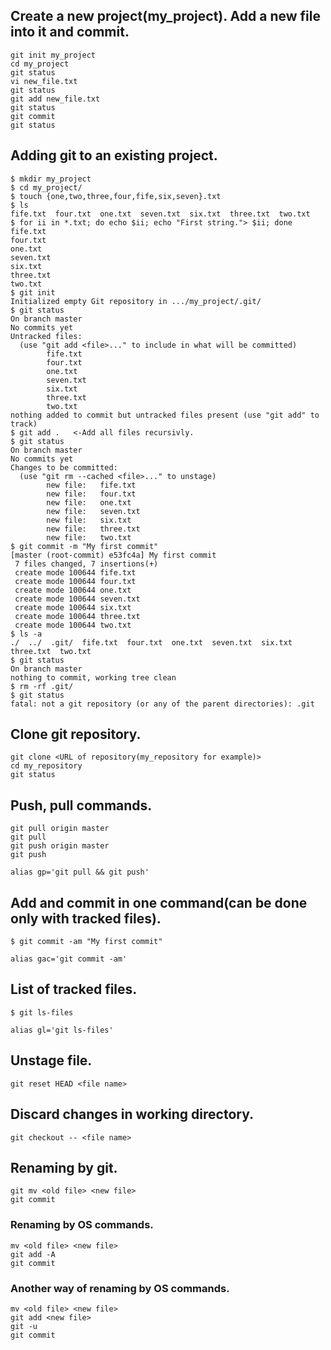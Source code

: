 ## Create a new project(my_project). Add a new file into it and commit.
```
git init my_project
cd my_project
git status
vi new_file.txt
git status
git add new_file.txt
git status
git commit
git status
```
## Adding git to an existing project.
```
$ mkdir my_project
$ cd my_project/
$ touch {one,two,three,four,fife,six,seven}.txt
$ ls
fife.txt  four.txt  one.txt  seven.txt  six.txt  three.txt  two.txt
$ for ii in *.txt; do echo $ii; echo "First string."> $ii; done
fife.txt
four.txt
one.txt
seven.txt
six.txt
three.txt
two.txt
$ git init
Initialized empty Git repository in .../my_project/.git/
$ git status
On branch master
No commits yet
Untracked files:
  (use "git add <file>..." to include in what will be committed)
        fife.txt
        four.txt
        one.txt
        seven.txt
        six.txt
        three.txt
        two.txt
nothing added to commit but untracked files present (use "git add" to track)
$ git add .   <-Add all files recursivly.
$ git status
On branch master
No commits yet
Changes to be committed:
  (use "git rm --cached <file>..." to unstage)
        new file:   fife.txt
        new file:   four.txt
        new file:   one.txt
        new file:   seven.txt
        new file:   six.txt
        new file:   three.txt
        new file:   two.txt
$ git commit -m "My first commit"
[master (root-commit) e53fc4a] My first commit
 7 files changed, 7 insertions(+)
 create mode 100644 fife.txt
 create mode 100644 four.txt
 create mode 100644 one.txt
 create mode 100644 seven.txt
 create mode 100644 six.txt
 create mode 100644 three.txt
 create mode 100644 two.txt
$ ls -a
./  ../  .git/  fife.txt  four.txt  one.txt  seven.txt  six.txt  three.txt  two.txt
$ git status
On branch master
nothing to commit, working tree clean
$ rm -rf .git/
$ git status
fatal: not a git repository (or any of the parent directories): .git
```
## Clone git repository.
```
git clone <URL of repository(my_repository for example)>
cd my_repository
git status
```
## Push, pull commands.
```
git pull origin master
git pull 
git push origin master
git push 

alias gp='git pull && git push' 
```
## Add and commit in one command(can be done only with tracked files).
```
$ git commit -am "My first commit"

alias gac='git commit -am'
```
## List of tracked files.
```
$ git ls-files

alias gl='git ls-files'
```
## Unstage file.
```
git reset HEAD <file name>
```
## Discard changes in working directory.
```
git checkout -- <file name>
```
## Renaming by git.
```
git mv <old file> <new file>
git commit 
```
### Renaming by OS commands.
```
mv <old file> <new file>
git add -A 
git commit 
```
### Another way of renaming by OS commands.
```
mv <old file> <new file>
git add <new file>
git -u
git commit 
```
